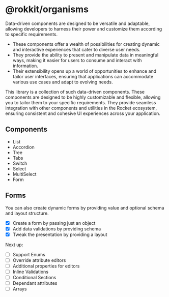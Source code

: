 # @rokkit/organisms

Data-driven components are designed to be versatile and adaptable, allowing developers to harness their power and customize them according to specific requirements.

- These components offer a wealth of possibilities for creating dynamic and interactive experiences that cater to diverse user needs.
- They provide the ability to present and manipulate data in meaningful ways, making it easier for users to consume and interact with information.
- Their extensibility opens up a world of opportunities to enhance and tailor user interfaces, ensuring that applications can accommodate various use cases and adapt to evolving needs.

This library is a collection of such data-driven components. These components are designed to be highly customizable and flexible, allowing you to tailor them to your specific requirements. They provide seamless integration with other components and utilities in the Rocket ecosystem, ensuring consistent and cohesive UI experiences across your application.

## Components

- List
- Accordion
- Tree
- Tabs
- Switch
- Select
- MultiSelect
- Form

## Forms

You can also create dynamic forms by providing value and optional schema and layout structure.

- [x] Create a form by passing just an object
- [x] Add data validations by providing schema
- [x] Tweak the presentation by providing a layout

Next up:

- [ ] Support Enums
- [ ] Override attribute editors
- [ ] Additional properties for editors
- [ ] Inline Validations
- [ ] Conditional Sections
- [ ] Dependant attributes
- [ ] Arrays
